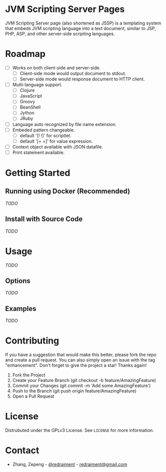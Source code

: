 # JVM Scripting Server Pages

JVM Scripting Server page (also shortened as JSSP) is a templating system that embeds JVM scripting language into a text document, similar to JSP, PHP, ASP, and other server-side scripting languages.

# Roadmap

* [ ] Works on both client-side and server-side.
  * [ ] Client-side mode would output document to stdout.
  * [ ] Server-side mode would response document to HTTP client.
* [ ] Multi-language support.
  * [ ] Clojure
  * [ ] JavaScript
  * [ ] Groovy
  * [ ] BeanShell
  * [ ] Jython
  * [ ] JRuby
* [ ] Language auto recognized by file name extension.
* [ ] Embeded pattern changeable.
  * [ ] default '[! !]' for scriptlet.
  * [ ] default '[= =]' for value expression.
* [ ] Context object available with JSON datafile.
* [ ] Print statement available.

# Getting Started

## Running using Docker (Recommended)

_TODO_

## Install with Source Code

_TODO_

# Usage

_TODO_

## Options

_TODO_

## Examples

_TODO_

# Contributing

If you have a suggestion that would make this better, please fork the repo and create a pull request. You can also simply open an issue with the tag "enhancement". Don't forget to give the project a star! Thanks again!

1. Fork the Project
1. Create your Feature Branch (git checkout -b feature/AmazingFeature)
1. Commit your Changes (git commit -m 'Add some AmazingFeature')
1. Push to the Branch (git push origin feature/AmazingFeature)
1. Open a Pull Request

# License

Distrubuted under the GPLv3 License. See `LICENSE` for more information.

# Contact

* Zhang, Zepeng - [@redraiment](https://twitter.com/redraiment) - [redraiment@gmail.com](mailto:redraiment@gmail.com)
